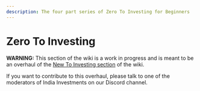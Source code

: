 ```yaml
---
description: The four part series of Zero To Investing for Beginners
---
```


# Zero To Investing

**WARNING:** This section of the wiki is a work in progress and is meant to be an overhaul of the [New To Investing section](broken-reference) of the wiki.

If you want to contribute to this overhaul, please talk to one of the moderators of India Investments on our Discord channel.
